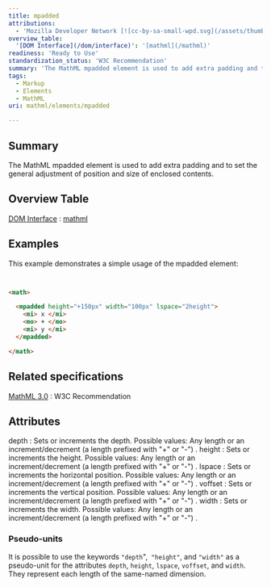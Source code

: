 ```yaml
---
title: mpadded
attributions:
  - 'Mozilla Developer Network [![cc-by-sa-small-wpd.svg](/assets/thumb/8/8c/cc-by-sa-small-wpd.svg/120px-cc-by-sa-small-wpd.svg.png)](http://creativecommons.org/licenses/by-sa/3.0/us/): [Article](https://developer.mozilla.org/en-US/docs/MathML/Element/mpadded)'
overview_table:
  '[DOM Interface](/dom/interface)': '[mathml](/mathml)'
readiness: 'Ready to Use'
standardization_status: 'W3C Recommendation'
summary: 'The MathML mpadded element is used to add extra padding and to set the general adjustment of position and size of enclosed contents.'
tags:
  - Markup
  - Elements
  - MathML
uri: mathml/elements/mpadded

---
```

## Summary

The MathML mpadded element is used to add extra padding and to set the general adjustment of position and size of enclosed contents.

## Overview Table

[DOM Interface](/dom/interface)
:   [mathml](/mathml)

## Examples

This example demonstrates a simple usage of the mpadded element:

``` html


<math>

  <mpadded height="+150px" width="100px" lspace="2height">
    <mi> x </mi>
    <mo> + </mo>
    <mi> y </mi>
  </mpadded>

</math>
```

</pre>

## Related specifications

[MathML 3.0](http://www.w3.org/TR/MathML3/chapter3.html#presm.mpadded)
:   W3C Recommendation

## Attributes

 depth
:   Sets or increments the depth. Possible values: Any length or an increment/decrement (a length prefixed with "+" or "-") .
 height
:   Sets or increments the height. Possible values: Any length or an increment/decrement (a length prefixed with "+" or "-") .
 lspace
:   Sets or increments the horizontal position. Possible values: Any length or an increment/decrement (a length prefixed with "+" or "-") .
 voffset
:   Sets or increments the vertical position. Possible values: Any length or an increment/decrement (a length prefixed with "+" or "-") .
 width
:   Sets or increments the width. Possible values: Any length or an increment/decrement (a length prefixed with "+" or "-") .

### Pseudo-units

It is possible to use the keywords `"depth`",` "height"`, and `"width"` as a pseudo-unit for the attributes `depth`, `height`, `lspace`, `voffset`, and `width`. They represent each length of the same-named dimension.
